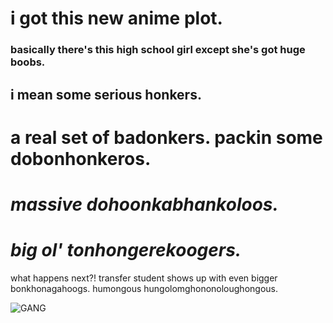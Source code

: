 # i got this new anime plot.  
### basically there's this high school girl except she's got huge boobs. 
## i mean some serious honkers.  
# a real set of badonkers. packin some dobonhonkeros.  
# _massive dohoonkabhankoloos._  
# **_big ol' tonhongerekoogers._**  
what happens next?! transfer student shows up with even bigger bonkhonagahoogs. humongous hungolomghononoloughongous.
  
![GANG](https://i.kym-cdn.com/entries/icons/original/000/017/280/e29.jpg "ignorant shit tho")
